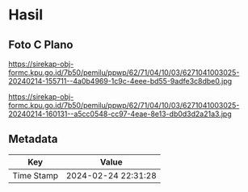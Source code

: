 # Hasil

## Foto C Plano

https://sirekap-obj-formc.kpu.go.id/7b50/pemilu/ppwp/62/71/04/10/03/6271041003025-20240214-155711--4a0b4969-1c9c-4eee-bd55-9adfe3c8dbe0.jpg

https://sirekap-obj-formc.kpu.go.id/7b50/pemilu/ppwp/62/71/04/10/03/6271041003025-20240214-160131--a5cc0548-cc97-4eae-8e13-db0d3d2a21a3.jpg


## Metadata

| Key        | Value               |
| ---------- | ------------------- |
| Time Stamp | 2024-02-24 22:31:28 |



